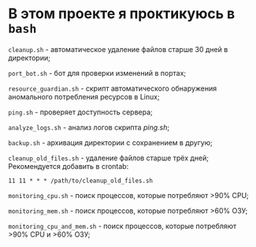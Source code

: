 # В этом проекте я проктикуюсь в `bash`

` cleanup.sh ` - автоматическое удаление файлов старше 30 дней в директории;

` port_bot.sh ` - бот для проверки изменений в портах;

` resource_guardian.sh ` - скрипт автоматического обнаружения аномального потребления ресурсов в Linux;

` ping.sh ` - проверяет доступность сервера;

` analyze_logs.sh ` - анализ логов скрипта *ping.sh*;

` backup.sh ` - архивация директории с сохранением в другую;

` cleanup_old_files.sh ` - удаление файлов старше трёх дней;
Рекомендуется добавить в crontab:
```cron
11 11 * * * /path/to/cleanup_old_files.sh
```

` monitoring_cpu.sh ` - поиск процессов, которые потребляют >90% CPU;

` monitoring_mem.sh ` - поиск процессов, которые потребляют >60% ОЗУ;

` monitoring_cpu_and_mem.sh ` - поиск процессов, которые потребляют >90% CPU и >60% ОЗУ;
